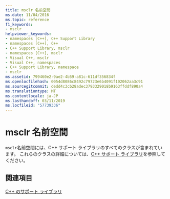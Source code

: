 ```yaml
---
title: msclr 名前空間
ms.date: 11/04/2016
ms.topic: reference
f1_keywords:
- msclr
helpviewer_keywords:
- namespaces [C++], C++ Support Library
- namespaces [C++], C++
- C++ Support Library, msclr
- namespaces [C++], msclr
- Visual C++, msclr
- Visual C++, namespaces
- C++ Support Library, namespace
- msclr
ms.assetid: 799460e2-9ae2-4b59-a81c-611df356834f
ms.openlocfilehash: 0054d8086c8492c79723e6b4091f102062aa3c91
ms.sourcegitcommit: dedd4c3cb28adec3793329018b9163ffddf890a4
ms.translationtype: MT
ms.contentlocale: ja-JP
ms.lasthandoff: 03/11/2019
ms.locfileid: "57739336"
---
```

# <a name="msclr-namespace"></a>msclr 名前空間

`msclr`名前空間には、C++ サポート ライブラリのすべてのクラスが含まれています。 これらのクラスの詳細については、[C++ サポート ライブラリ](../dotnet/cpp-support-library.md)を参照してください。

## <a name="see-also"></a>関連項目

[C++ のサポート ライブラリ](../dotnet/cpp-support-library.md)

